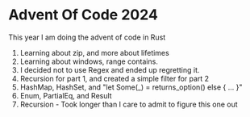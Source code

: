 # Advent Of Code 2024

This year I am doing the advent of code in Rust

1. Learning about zip, and more about lifetimes
2. Learning about windows, range contains.
3. I decided not to use Regex and ended up regretting it.
4. Recursion for part 1, and created a simple filter for part 2
5. HashMap, HashSet, and "let Some(_) = returns_option() else { ... }"
6. Enum, PartialEq, and Result
7. Recursion - Took longer than I care to admit to figure this one out